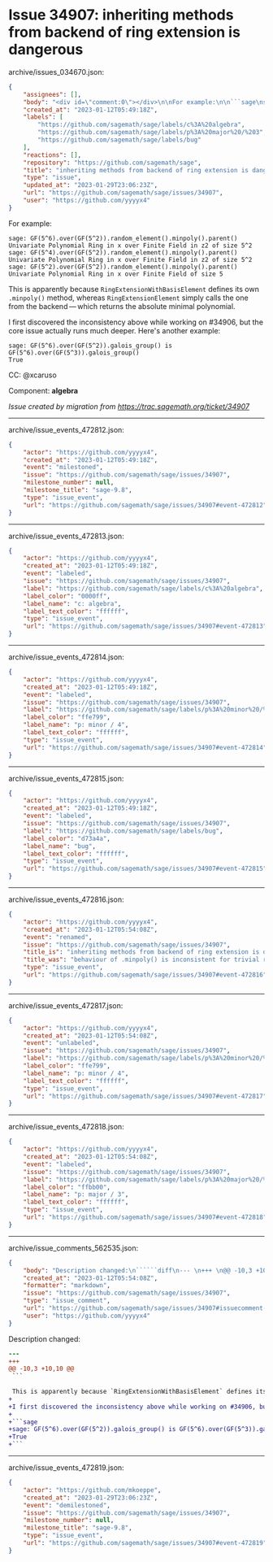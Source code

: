 # Issue 34907: inheriting methods from backend of ring extension is dangerous

archive/issues_034670.json:
```json
{
    "assignees": [],
    "body": "<div id=\"comment:0\"></div>\n\nFor example:\n\n```sage\nsage: GF(5^6).over(GF(5^2)).random_element().minpoly().parent()\nUnivariate Polynomial Ring in x over Finite Field in z2 of size 5^2\nsage: GF(5^4).over(GF(5^2)).random_element().minpoly().parent()\nUnivariate Polynomial Ring in x over Finite Field in z2 of size 5^2\nsage: GF(5^2).over(GF(5^2)).random_element().minpoly().parent()\nUnivariate Polynomial Ring in x over Finite Field of size 5\n```\n\nThis is apparently because `RingExtensionWithBasisElement` defines its own `.minpoly()` method, whereas `RingExtensionElement` simply calls the one from the backend\u2009\u2014\u2009which returns the absolute minimal polynomial.\n\nI first discovered the inconsistency above while working on #34906, but the core issue actually runs much deeper. Here's another example:\n\n```sage\nsage: GF(5^6).over(GF(5^2)).galois_group() is GF(5^6).over(GF(5^3)).galois_group()\nTrue\n```\n\nCC:  @xcaruso\n\nComponent: **algebra**\n\n_Issue created by migration from https://trac.sagemath.org/ticket/34907_\n\n",
    "created_at": "2023-01-12T05:49:18Z",
    "labels": [
        "https://github.com/sagemath/sage/labels/c%3A%20algebra",
        "https://github.com/sagemath/sage/labels/p%3A%20major%20/%203",
        "https://github.com/sagemath/sage/labels/bug"
    ],
    "reactions": [],
    "repository": "https://github.com/sagemath/sage",
    "title": "inheriting methods from backend of ring extension is dangerous",
    "type": "issue",
    "updated_at": "2023-01-29T23:06:23Z",
    "url": "https://github.com/sagemath/sage/issues/34907",
    "user": "https://github.com/yyyyx4"
}
```
<div id="comment:0"></div>

For example:

```sage
sage: GF(5^6).over(GF(5^2)).random_element().minpoly().parent()
Univariate Polynomial Ring in x over Finite Field in z2 of size 5^2
sage: GF(5^4).over(GF(5^2)).random_element().minpoly().parent()
Univariate Polynomial Ring in x over Finite Field in z2 of size 5^2
sage: GF(5^2).over(GF(5^2)).random_element().minpoly().parent()
Univariate Polynomial Ring in x over Finite Field of size 5
```

This is apparently because `RingExtensionWithBasisElement` defines its own `.minpoly()` method, whereas `RingExtensionElement` simply calls the one from the backend — which returns the absolute minimal polynomial.

I first discovered the inconsistency above while working on #34906, but the core issue actually runs much deeper. Here's another example:

```sage
sage: GF(5^6).over(GF(5^2)).galois_group() is GF(5^6).over(GF(5^3)).galois_group()
True
```

CC:  @xcaruso

Component: **algebra**

_Issue created by migration from https://trac.sagemath.org/ticket/34907_





---

archive/issue_events_472812.json:
```json
{
    "actor": "https://github.com/yyyyx4",
    "created_at": "2023-01-12T05:49:18Z",
    "event": "milestoned",
    "issue": "https://github.com/sagemath/sage/issues/34907",
    "milestone_number": null,
    "milestone_title": "sage-9.8",
    "type": "issue_event",
    "url": "https://github.com/sagemath/sage/issues/34907#event-472812"
}
```



---

archive/issue_events_472813.json:
```json
{
    "actor": "https://github.com/yyyyx4",
    "created_at": "2023-01-12T05:49:18Z",
    "event": "labeled",
    "issue": "https://github.com/sagemath/sage/issues/34907",
    "label": "https://github.com/sagemath/sage/labels/c%3A%20algebra",
    "label_color": "0000ff",
    "label_name": "c: algebra",
    "label_text_color": "ffffff",
    "type": "issue_event",
    "url": "https://github.com/sagemath/sage/issues/34907#event-472813"
}
```



---

archive/issue_events_472814.json:
```json
{
    "actor": "https://github.com/yyyyx4",
    "created_at": "2023-01-12T05:49:18Z",
    "event": "labeled",
    "issue": "https://github.com/sagemath/sage/issues/34907",
    "label": "https://github.com/sagemath/sage/labels/p%3A%20minor%20/%204",
    "label_color": "ffe799",
    "label_name": "p: minor / 4",
    "label_text_color": "ffffff",
    "type": "issue_event",
    "url": "https://github.com/sagemath/sage/issues/34907#event-472814"
}
```



---

archive/issue_events_472815.json:
```json
{
    "actor": "https://github.com/yyyyx4",
    "created_at": "2023-01-12T05:49:18Z",
    "event": "labeled",
    "issue": "https://github.com/sagemath/sage/issues/34907",
    "label": "https://github.com/sagemath/sage/labels/bug",
    "label_color": "d73a4a",
    "label_name": "bug",
    "label_text_color": "ffffff",
    "type": "issue_event",
    "url": "https://github.com/sagemath/sage/issues/34907#event-472815"
}
```



---

archive/issue_events_472816.json:
```json
{
    "actor": "https://github.com/yyyyx4",
    "created_at": "2023-01-12T05:54:08Z",
    "event": "renamed",
    "issue": "https://github.com/sagemath/sage/issues/34907",
    "title_is": "inheriting methods from backend of ring extension is dangerous",
    "title_was": "behaviour of .minpoly() is inconsistent for trivial ring extensions",
    "type": "issue_event",
    "url": "https://github.com/sagemath/sage/issues/34907#event-472816"
}
```



---

archive/issue_events_472817.json:
```json
{
    "actor": "https://github.com/yyyyx4",
    "created_at": "2023-01-12T05:54:08Z",
    "event": "unlabeled",
    "issue": "https://github.com/sagemath/sage/issues/34907",
    "label": "https://github.com/sagemath/sage/labels/p%3A%20minor%20/%204",
    "label_color": "ffe799",
    "label_name": "p: minor / 4",
    "label_text_color": "ffffff",
    "type": "issue_event",
    "url": "https://github.com/sagemath/sage/issues/34907#event-472817"
}
```



---

archive/issue_events_472818.json:
```json
{
    "actor": "https://github.com/yyyyx4",
    "created_at": "2023-01-12T05:54:08Z",
    "event": "labeled",
    "issue": "https://github.com/sagemath/sage/issues/34907",
    "label": "https://github.com/sagemath/sage/labels/p%3A%20major%20/%203",
    "label_color": "ffbb00",
    "label_name": "p: major / 3",
    "label_text_color": "ffffff",
    "type": "issue_event",
    "url": "https://github.com/sagemath/sage/issues/34907#event-472818"
}
```



---

archive/issue_comments_562535.json:
```json
{
    "body": "Description changed:\n``````diff\n--- \n+++ \n@@ -10,3 +10,10 @@\n ```\n \n This is apparently because `RingExtensionWithBasisElement` defines its own `.minpoly()` method, whereas `RingExtensionElement` simply calls the one from the backend\u2009\u2014\u2009which returns the absolute minimal polynomial.\n+\n+I first discovered the inconsistency above while working on #34906, but the core issue actually runs much deeper. Here's another example:\n+\n+```sage\n+sage: GF(5^6).over(GF(5^2)).galois_group() is GF(5^6).over(GF(5^3)).galois_group()\n+True\n+```\n``````\n",
    "created_at": "2023-01-12T05:54:08Z",
    "formatter": "markdown",
    "issue": "https://github.com/sagemath/sage/issues/34907",
    "type": "issue_comment",
    "url": "https://github.com/sagemath/sage/issues/34907#issuecomment-562535",
    "user": "https://github.com/yyyyx4"
}
```

Description changed:
``````diff
--- 
+++ 
@@ -10,3 +10,10 @@
 ```
 
 This is apparently because `RingExtensionWithBasisElement` defines its own `.minpoly()` method, whereas `RingExtensionElement` simply calls the one from the backend — which returns the absolute minimal polynomial.
+
+I first discovered the inconsistency above while working on #34906, but the core issue actually runs much deeper. Here's another example:
+
+```sage
+sage: GF(5^6).over(GF(5^2)).galois_group() is GF(5^6).over(GF(5^3)).galois_group()
+True
+```
``````




---

archive/issue_events_472819.json:
```json
{
    "actor": "https://github.com/mkoeppe",
    "created_at": "2023-01-29T23:06:23Z",
    "event": "demilestoned",
    "issue": "https://github.com/sagemath/sage/issues/34907",
    "milestone_number": null,
    "milestone_title": "sage-9.8",
    "type": "issue_event",
    "url": "https://github.com/sagemath/sage/issues/34907#event-472819"
}
```
